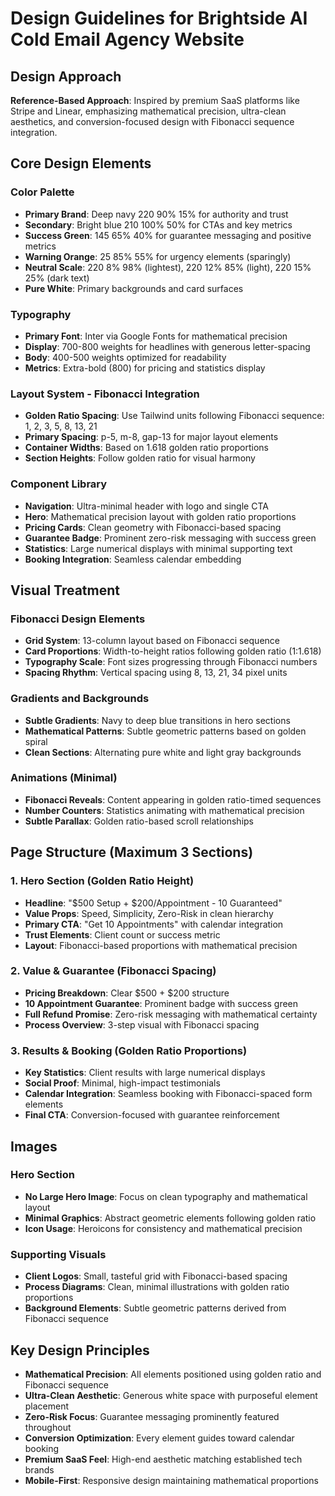 # Design Guidelines for Brightside AI Cold Email Agency Website

## Design Approach
**Reference-Based Approach**: Inspired by premium SaaS platforms like Stripe and Linear, emphasizing mathematical precision, ultra-clean aesthetics, and conversion-focused design with Fibonacci sequence integration.

## Core Design Elements

### Color Palette
- **Primary Brand**: Deep navy 220 90% 15% for authority and trust
- **Secondary**: Bright blue 210 100% 50% for CTAs and key metrics
- **Success Green**: 145 65% 40% for guarantee messaging and positive metrics
- **Warning Orange**: 25 85% 55% for urgency elements (sparingly)
- **Neutral Scale**: 220 8% 98% (lightest), 220 12% 85% (light), 220 15% 25% (dark text)
- **Pure White**: Primary backgrounds and card surfaces

### Typography
- **Primary Font**: Inter via Google Fonts for mathematical precision
- **Display**: 700-800 weights for headlines with generous letter-spacing
- **Body**: 400-500 weights optimized for readability
- **Metrics**: Extra-bold (800) for pricing and statistics display

### Layout System - Fibonacci Integration
- **Golden Ratio Spacing**: Use Tailwind units following Fibonacci sequence: 1, 2, 3, 5, 8, 13, 21
- **Primary Spacing**: p-5, m-8, gap-13 for major layout elements
- **Container Widths**: Based on 1.618 golden ratio proportions
- **Section Heights**: Follow golden ratio for visual harmony

### Component Library
- **Navigation**: Ultra-minimal header with logo and single CTA
- **Hero**: Mathematical precision layout with golden ratio proportions
- **Pricing Cards**: Clean geometry with Fibonacci-based spacing
- **Guarantee Badge**: Prominent zero-risk messaging with success green
- **Statistics**: Large numerical displays with minimal supporting text
- **Booking Integration**: Seamless calendar embedding

## Visual Treatment

### Fibonacci Design Elements
- **Grid System**: 13-column layout based on Fibonacci sequence
- **Card Proportions**: Width-to-height ratios following golden ratio (1:1.618)
- **Typography Scale**: Font sizes progressing through Fibonacci numbers
- **Spacing Rhythm**: Vertical spacing using 8, 13, 21, 34 pixel units

### Gradients and Backgrounds
- **Subtle Gradients**: Navy to deep blue transitions in hero sections
- **Mathematical Patterns**: Subtle geometric patterns based on golden spiral
- **Clean Sections**: Alternating pure white and light gray backgrounds

### Animations (Minimal)
- **Fibonacci Reveals**: Content appearing in golden ratio-timed sequences
- **Number Counters**: Statistics animating with mathematical precision
- **Subtle Parallax**: Golden ratio-based scroll relationships

## Page Structure (Maximum 3 Sections)

### 1. Hero Section (Golden Ratio Height)
- **Headline**: "$500 Setup + $200/Appointment - 10 Guaranteed"
- **Value Props**: Speed, Simplicity, Zero-Risk in clean hierarchy
- **Primary CTA**: "Get 10 Appointments" with calendar integration
- **Trust Elements**: Client count or success metric
- **Layout**: Fibonacci-based proportions with mathematical precision

### 2. Value & Guarantee (Fibonacci Spacing)
- **Pricing Breakdown**: Clear $500 + $200 structure
- **10 Appointment Guarantee**: Prominent badge with success green
- **Full Refund Promise**: Zero-risk messaging with mathematical certainty
- **Process Overview**: 3-step visual with Fibonacci spacing

### 3. Results & Booking (Golden Ratio Proportions)
- **Key Statistics**: Client results with large numerical displays
- **Social Proof**: Minimal, high-impact testimonials
- **Calendar Integration**: Seamless booking with Fibonacci-spaced form elements
- **Final CTA**: Conversion-focused with guarantee reinforcement

## Images

### Hero Section
- **No Large Hero Image**: Focus on clean typography and mathematical layout
- **Minimal Graphics**: Abstract geometric elements following golden ratio
- **Icon Usage**: Heroicons for consistency and mathematical precision

### Supporting Visuals
- **Client Logos**: Small, tasteful grid with Fibonacci-based spacing
- **Process Diagrams**: Clean, minimal illustrations with golden ratio proportions
- **Background Elements**: Subtle geometric patterns derived from Fibonacci sequence

## Key Design Principles
- **Mathematical Precision**: All elements positioned using golden ratio and Fibonacci sequence
- **Ultra-Clean Aesthetic**: Generous white space with purposeful element placement
- **Zero-Risk Focus**: Guarantee messaging prominently featured throughout
- **Conversion Optimization**: Every element guides toward calendar booking
- **Premium SaaS Feel**: High-end aesthetic matching established tech brands
- **Mobile-First**: Responsive design maintaining mathematical proportions